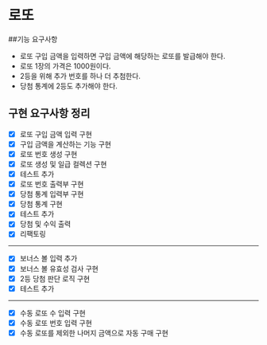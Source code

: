 # 로또
##기능 요구사항
- 로또 구입 금액을 입력하면 구입 금액에 해당하는 로또를 발급해야 한다.
- 로또 1장의 가격은 1000원이다.
- 2등을 위해 추가 번호를 하나 더 추첨한다.
- 당첨 통계에 2등도 추가해야 한다.

## 구현 요구사항 정리
- [x] 로또 구입 금액 입력 구현
- [x] 구입 금액을 계산하는 기능 구현
- [x] 로또 번호 생성 구현
- [x] 로또 생성 및 일급 컬렉션 구현
- [x] 테스트 추가
- [x] 로또 번호 출력부 구현
- [x] 당첨 통계 입력부 구현
- [x] 당첨 통계 구현
- [x] 테스트 추가
- [x] 당첨 및 수익 출력
- [x] 리팩토링
---
- [x] 보너스 볼 입력 추가
- [x] 보너스 볼 유효성 검사 구현
- [x] 2등 당첨 판단 로직 구현
- [x] 테스트 추가
---
- [x] 수동 로또 수 입력 구현
- [x] 수동 로또 번호 입력 구현 
- [x] 수동 로또를 제외한 나머지 금액으로 자동 구매 구현
